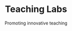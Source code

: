 ---
title: "Teaching Labs"
subtitle: "Promoting innovative teaching"
text: "The Data Literacy Teaching Lab, later renamed the Cross-Disciplinary Teaching Lab (CDTL), supports innovative teaching projects for up to twelve months – both interdisciplinary and subject-specific or transfer-oriented. The aim is to create space for the further development of teaching ideas, to anchor data literacy as a key competence in curricula, and to build a vibrant community of practice through the exchange of experiences."
filter1: "Spotlights"
filter2: "Round 1"
filter3: "Round 2"
filter4: "Round 3 (CDTL)"
# layout: list
layout: "lehrlabor"
---